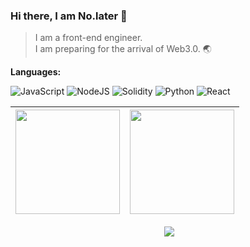 ### Hi there, I am No.later 👋

> I am a front-end engineer.
> <br/>
> I am preparing for the arrival of Web3.0. :earth_asia:

**Languages:** 

![JavaScript](https://img.shields.io/badge/javascript-%23323330.svg?style=for-the-badge&logo=javascript&logoColor=%23F7DF1E)
![NodeJS](https://img.shields.io/badge/node.js-6DA55F?style=for-the-badge&logo=node.js&logoColor=white)
![Solidity](https://img.shields.io/badge/solidity-%238a8a8a?style=for-the-badge&logo=solidity&logoColor=normal&link=javascript:();)
![Python](https://img.shields.io/badge/python-%233776ab?style=for-the-badge&logo=python&logoColor=white)
![React](https://img.shields.io/badge/react-%2320232a.svg?style=for-the-badge&logo=react&logoColor=%2361DAFB)
<!-- ![TypeScript](https://img.shields.io/badge/typescript-%23007ACC.svg?style=for-the-badge&logo=typescript&logoColor=white) -->
<!-- ![Vue.js](https://img.shields.io/badge/vuejs-%2335495e.svg?style=for-the-badge&logo=vuedotjs&logoColor=%234FC08D) -->


| <img align="" height="167px" display="inline-block" src="https://github-readme-stats.vercel.app/api?username=no-later-cn&hide_title=true&hide_border=true&show_icons=true&include_all_commits=true&line_height=21&theme=radical" /> | <img height="167px" src="https://github-readme-streak-stats.herokuapp.com/?user=no-later-cn&theme=tokyonight" > |
| ------------- | ------------- |

<p align = "center">
  <img src="https://activity-graph.herokuapp.com/graph?username=no-later-cn&theme=react-dark">
</p>
